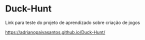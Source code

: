 # Duck-Hunt
Link para teste do projeto de aprendizado sobre criação de jogos

https://adrianopaivasantos.github.io/Duck-Hunt/

